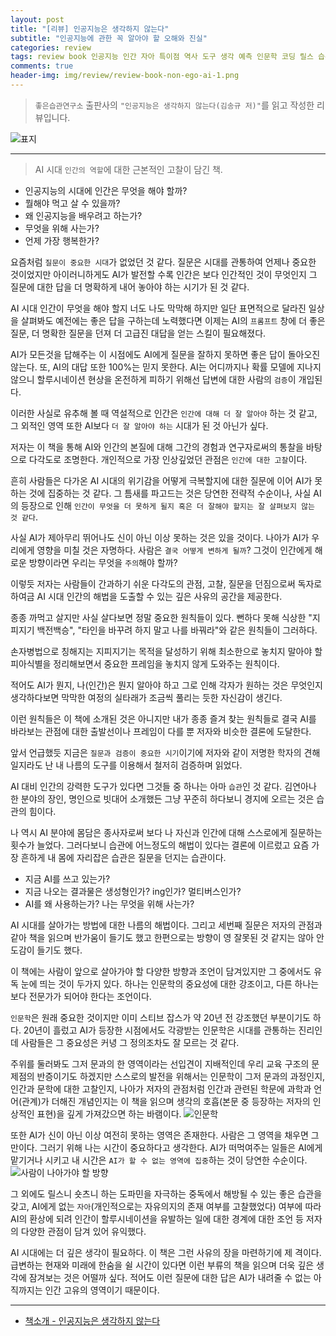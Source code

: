 ```yaml
---  
layout: post  
title: "[리뷰] 인공지능은 생각하지 않는다"  
subtitle: "인공지능에 관한 꼭 알아야 할 오해와 진실"  
categories: review  
tags: review book 인공지능 인간 자아 특이점 역사 도구 생각 예측 인문학 코딩 릴스 습관    
comments: true  
header-img: img/review/review-book-non-ego-ai-1.png
---  
```

  
> `좋은습관연구소` 출판사의 `"인공지능은 생각하지 않는다(김송규 저)"`를 읽고 작성한 리뷰입니다.  

![표지](https://theorydb.github.io/assets/img/review/review-book-non-ego-ai-1.png)  

---

> AI 시대 `인간의 역할`에 대한 근본적인 고찰이 담긴 책.

* 인공지능의 시대에 인간은 무엇을 해야 할까?
* 뭘해야 먹고 살 수 있을까?
* 왜 인공지능을 배우려고 하는가?
* 무엇을 위해 사는가?
* 언제 가장 행복한가?

요즘처럼 `질문이 중요한 시대`가 없었던 것 같다. 질문은 시대를 관통하여 언제나 중요한 것이었지만 아이러니하게도 AI가 발전할 수록 인간은 보다 인간적인 것이 무엇인지 그 질문에 대한 답을 더 명확하게 내어 놓아야 하는 시기가 된 것 같다. 

AI 시대 인간이 무엇을 해야 할지 너도 나도 막막해 하지만 일단 표면적으로 달라진 일상을 살펴봐도 예전에는 좋은 답을 구하는데 노력했다면 이제는 AI의 `프롬프트` 창에 더 좋은 질문, 더 명확한 질문을 던져 더 고급진 대답을 얻는 스킬이 필요해졌다. 

AI가 모든것을 답해주는 이 시점에도 AI에게 질문을 잘하지 못하면 좋은 답이 돌아오진 않는다. 또, AI의 대답 또한 100%는 믿지 못한다. AI는 어디까지나 확률 모델에 지나지 않으니 할루시네이션 현상을 온전하게 피하기 위해선 답변에 대한 사람의 `검증`이 개입된다. 

이러한 사실로 유추해 볼 때 역설적으로 인간은 `인간에 대해 더 잘 알아야` 하는 것 같고, 그 외적인 영역 또한 AI보다 `더 잘 알아야 하는` 시대가 된 것 아닌가 싶다. 

저자는 이 책을 통해 AI와 인간의 본질에 대해 그간의 경험과 연구자로써의 통찰을 바탕으로 다각도로 조명한다. 개인적으로 가장 인상깊었던 관점은 `인간에 대한 고찰`이다. 

흔히 사람들은 다가온 AI 시대의 위기감을 어떻게 극복할지에 대한 질문에 이어 AI가 못하는 것에 집중하는 것 같다. 그 틈새를 파고드는 것은 당연한 전략적 수순이나, 사실 AI의 등장으로 인해 `인간이 무엇을 더 못하게 될지 혹은 더 잘해야 할지는 잘 살펴보지 않는 것 같다`. 

사실 AI가 제아무리 뛰어나도 신이 아닌 이상 못하는 것은 있을 것이다. 나아가 AI가 우리에게 영향을 미칠 것은 자명하다. 사람은 `결국 어떻게 변하게 될까`? 그것이 인간에게 해로운 방향이라면 우리는 무엇을 `주의`해야 할까?

이렇듯 저자는 사람들이 간과하기 쉬운 다각도의 관점, 고찰, 질문을 던짐으로써 독자로 하여금 AI 시대 인간의 해법을 도출할 수 있는 깊은 사유의 공간을 제공한다. 

종종 까먹고 살지만 사실 살다보면 정말 중요한 원칙들이 있다. 뻔하다 못해 식상한 "지피지기 백전백승", "타인을 바꾸려 하지 말고 나를 바꿔라"와 같은 원칙들이 그러하다. 

손자병법으로 칭해지는 지피지기는 목적을 달성하기 위해 최소한으로 놓치지 말아야 할 피아식별을 정리해보면서 중요한 프레임을 놓치지 않게 도와주는 원칙이다. 

적어도 AI가 뭔지, 나(인간)은 뭔지 알아야 하고 그로 인해 각자가 원하는 것은 무엇인지 생각하다보면 막막한 여정의 실타래가 조금씩 풀리는 듯한 자신감이 생긴다. 

이런 원칙들은 이 책에 소개된 것은 아니지만 내가 종종 즐겨 찾는 원칙들로 결국 AI를 바라보는 관점에 대한 출발선이나 프레임이 다를 뿐 저자와 비슷한 결론에 도달한다. 

앞서 언급했듯 지금은 `질문과 검증이 중요한 시기`이기에 저자와 같이 저명한 학자의 견해일지라도 난 내 나름의 도구를 이용해서 철저히 검증하며 읽었다.

AI 대비 인간의 강력한 도구가 있다면 그것들 중 하나는 아마 `습관`인 것 같다. 김연아나 한 분야의 장인, 명인으로 빗대어 소개했든 그냥 꾸준히 하다보니 경지에 오르는 것은 습관의 힘이다. 

나 역시 AI 분야에 몸담은 종사자로써 보다 나 자신과 인간에 대해 스스로에게 질문하는 횟수가 늘었다. 그러다보니 습관에 어느정도의 해법이 있다는 결론에 이르렀고 요즘 가장 흔하게 내 몸에 자리잡은 습관은 질문을 던지는 습관이다. 

* 지금 AI를 쓰고 있는가?
* 지금 나오는 결과물은 생성형인가? ing인가? 멀티버스인가?
* AI를 왜 사용하는가? 나는 무엇을 위해 사는가?

AI 시대를 살아가는 방법에 대한 나름의 해법이다. 그리고 세번째 질문은 저자의 관점과 같아 책을 읽으며 반가움이 들기도 했고 한편으로는 방향이 영 잘못된 것 같지는 않아 안도감이 들기도 했다. 

이 책에는 사람이 앞으로 살아가야 할 다양한 방향과 조언이 담겨있지만 그 중에서도 유독 눈에 띄는 것이 두가지 있다. 하나는 인문학의 중요성에 대한 강조이고, 다른 하나는 보다 전문가가 되어야 한다는 조언이다.

`인문학`은 원래 중요한 것이지만 이미 스티브 잡스가 약 20년 전 강조했던 부분이기도 하다. 20년이 흘렀고 AI가 등장한 시점에서도 각광받는 인문학은 시대를 관통하는 진리인데 사람들은 그 중요성은 커녕 그 정의조차도 잘 모르는 것 같다. 

주위를 둘러봐도 그저 문과의 한 영역이라는 선입견이 지배적인데 우리 교육 구조의 문제점의 반증이기도 하겠지만 스스로의 발전을 위해서는 인문학이 그저 문과의 과정인지, 인간과 문학에 대한 고찰인지, 나아가 저자의 관점처럼 인간과 관련된 학문에 과학과 언어(관계)가 더해진 개념인지는 이 책을 읽으며 생각의 호흡(본문 중 등장하는 저자의 인상적인 표현)을 깊게 가져갔으면 하는 바램이다.
![인문학](https://theorydb.github.io/assets/img/review/review-book-non-ego-ai-2.png)  

또한 AI가 신이 아닌 이상 여전히 못하는 영역은 존재한다. 사람은 그 영역을 채우면 그만이다. 그러기 위해 나는 시간이 중요하다고 생각한다. AI가 떠먹여주는 일들은 AI에게 맡기거나 시키고 내 시간은 `AI가 할 수 없는 영역에 집중`하는 것이 당연한 수순이다. 
![사람이 나아가야 할 방향](https://theorydb.github.io/assets/img/review/review-book-non-ego-ai-3.png)  

그 외에도 릴스니 숏츠니 하는 도파민을 자극하는 중독에서 해방될 수 있는 좋은 습관을 갖고, AI에게 없는 `자아`(개인적으로는 자유의지의 존재 여부를 고찰했었다) 여부에 따라 AI의 환상에 되려 인간이 할루시네이션을 유발하는 일에 대한 경계에 대한 조언 등 저자의 다양한 관점이 담겨 있어 유익했다. 

AI 시대에는 더 깊은 생각이 필요하다. 이 책은 그런 사유의 장을 마련하기에 제 격이다. 급변하는 현재와 미래에 한숨을 쉴 시간이 있다면 이런 부류의 책을 읽으며 더욱 깊은 생각에 잠겨보는 것은 어떨까 싶다. 적어도 이런 질문에 대한 답은 AI가 내려줄 수 없는 아직까지는 인간 고유의 영역이기 때문이다. 

---

* [책소개 - 인공지능은 생각하지 않는다](https://www.yes24.com/product/goods/145655968)

